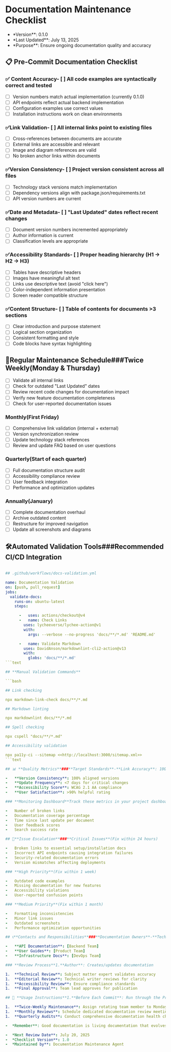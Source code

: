 # Documentation Maintenance Checklist

- \*Version\*\*: 0.1.0
- \*Last Updated\*\*: July 13, 2025
- \*Purpose\*\*: Ensure ongoing documentation quality and accuracy

## 📋 Pre-Commit Documentation Checklist

### ✅ **Content Accuracy**- [ ] All code examples are syntactically correct and tested

- [ ] Version numbers match actual implementation (currently 0.1.0)
- [ ] API endpoints reflect actual backend implementation
- [ ] Configuration examples use correct values
- [ ] Installation instructions work on clean environments

### ✅**Link Validation**- [ ] All internal links point to existing files

- [ ] Cross-references between documents are accurate
- [ ] External links are accessible and relevant
- [ ] Image and diagram references are valid
- [ ] No broken anchor links within documents

### ✅**Version Consistency**- [ ] Project version consistent across all files

- [ ] Technology stack versions match implementation
- [ ] Dependency versions align with package.json/requirements.txt
- [ ] API version numbers are current

### ✅**Date and Metadata**- [ ] "Last Updated" dates reflect recent changes

- [ ] Document version numbers incremented appropriately
- [ ] Author information is current
- [ ] Classification levels are appropriate

### ✅**Accessibility Standards**- [ ] Proper heading hierarchy (H1 → H2 → H3)

- [ ] Tables have descriptive headers
- [ ] Images have meaningful alt text
- [ ] Links use descriptive text (avoid "click here")
- [ ] Color-independent information presentation
- [ ] Screen reader compatible structure

### ✅**Content Structure**- [ ] Table of contents for documents >3 sections

- [ ] Clear introduction and purpose statement
- [ ] Logical section organization
- [ ] Consistent formatting and style
- [ ] Code blocks have syntax highlighting

## 🔄**Regular Maintenance Schedule**###**Twice Weekly**(Monday & Thursday)

- [ ] Validate all internal links
- [ ] Check for outdated "Last Updated" dates
- [ ] Review recent code changes for documentation impact
- [ ] Verify new feature documentation completeness
- [ ] Check for user-reported documentation issues

### **Monthly**(First Friday)

- [ ] Comprehensive link validation (internal + external)
- [ ] Version synchronization review
- [ ] Update technology stack references
- [ ] Review and update FAQ based on user questions

### **Quarterly**(Start of each quarter)

- [ ] Full documentation structure audit
- [ ] Accessibility compliance review
- [ ] User feedback integration
- [ ] Performance and optimization updates

### **Annually**(January)

- [ ] Complete documentation overhaul
- [ ] Archive outdated content
- [ ] Restructure for improved navigation
- [ ] Update all screenshots and diagrams

## 🛠️**Automated Validation Tools**###**Recommended CI/CD Integration**

````yaml

## .github/workflows/docs-validation.yml

name: Documentation Validation
on: [push, pull_request]
jobs:
  validate-docs:
    runs-on: ubuntu-latest
    steps:

      -   uses: actions/checkout@v4
      -   name: Check Links
        uses: lycheeverse/lychee-action@v1
        with:
          args: --verbose --no-progress 'docs/**/*.md' 'README.md'

      -   name: Validate Markdown
        uses: DavidAnson/markdownlint-cli2-action@v13
        with:
          globs: 'docs/**/*.md'
```text

## **Manual Validation Commands**

```bash

## Link checking

npx markdown-link-check docs/**/*.md

## Markdown linting

npx markdownlint docs/**/*.md

## Spell checking

npx cspell "docs/**/*.md"

## Accessibility validation

npx pa11y-ci --sitemap <<http://localhost:3000/sitemap.xml>>
```text

## 📊 **Quality Metrics**###**Target Standards**-**Link Accuracy**: 100% working links

-   **Version Consistency**: 100% aligned versions
-   **Update Frequency**: <7 days for critical changes
-   **Accessibility Score**: WCAG 2.1 AA compliance
-   **User Satisfaction**: >90% helpful rating

### **Monitoring Dashboard**Track these metrics in your project dashboard

-   Number of broken links
-   Documentation coverage percentage
-   Time since last update per document
-   User feedback scores
-   Search success rate

## 🚨**Issue Escalation**###**Critical Issues**(Fix within 24 hours)

-   Broken links to essential setup/installation docs
-   Incorrect API endpoints causing integration failures
-   Security-related documentation errors
-   Version mismatches affecting deployments

### **High Priority**(Fix within 1 week)

-   Outdated code examples
-   Missing documentation for new features
-   Accessibility violations
-   User-reported confusion points

### **Medium Priority**(Fix within 1 month)

-   Formatting inconsistencies
-   Minor link issues
-   Outdated screenshots
-   Performance optimization opportunities

## 📞**Contacts and Responsibilities**###**Documentation Owners**-**Technical Writing**: [Team Lead]

-   **API Documentation**: [Backend Team]
-   **User Guides**: [Product Team]
-   **Infrastructure Docs**: [DevOps Team]

### **Review Process**1.**Author**: Creates/updates documentation

1.  **Technical Review**: Subject matter expert validates accuracy
1.  **Editorial Review**: Technical writer reviews for clarity
1.  **Accessibility Review**: Ensure compliance standards
1.  **Final Approval**: Team lead approves for publication

## 📝 **Usage Instructions**1.**Before Each Commit**: Run through the Pre-Commit checklist

1.  **Twice-Weekly Maintenance**: Assign rotating team member to Monday & Thursday tasks
1.  **Monthly Reviews**: Schedule dedicated documentation review meetings
1.  **Quarterly Audits**: Conduct comprehensive documentation health checks

-  *Remember**: Good documentation is living documentation that evolves with your codebase! 📚

-  *Next Review Date**: July 20, 2025
-  *Checklist Version**: 1.0
-  *Maintained by**: Documentation Maintenance Agent
````
